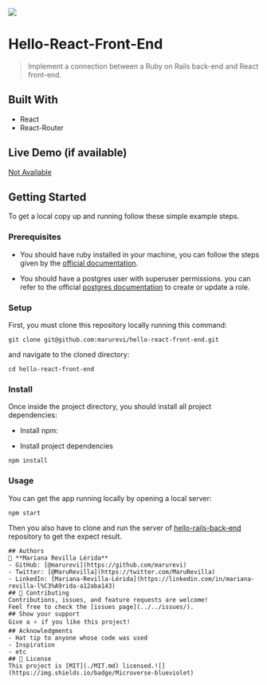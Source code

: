 ![](https://img.shields.io/badge/Microverse-blueviolet)

# Hello-React-Front-End

> Implement a connection between a Ruby on Rails back-end and React front-end.

## Built With

- React
- React-Router
## Live Demo (if available)

[Not Available](https://livedemo.com)


## Getting Started

To get a local copy up and running follow these simple example steps.

### Prerequisites

- You should have ruby installed in your machine, you can follow the steps given by the [official documentation](https://www.ruby-lang.org/en/documentation/installation/).

- You should have a postgres user with superuser permissions. you can refer to the official [postgres documentation](https://www.postgresql.org/docs/current/role-attributes.html#:~:text=To%20create%20a%20new%20database,that%20is%20already%20a%20superuser.&text=A%20role%20must%20be%20explicitly,use%20CREATE%20ROLE%20name%20CREATEDB%20.) to create or update a role.

### Setup

First, you must clone this repository locally running this command:

```
git clone git@github.com:marurevi/hello-react-front-end.git
```

and navigate to the cloned directory:

```
cd hello-react-front-end
```

### Install

Once inside the project directory, you should install all project dependencies:

- Install npm:

- Install project dependencies

```
npm install
```

### Usage

You can get the app running locally by opening a local server:

```
npm start
```
Then you also have to clone and run the server of [hello-rails-back-end](https://github.com/marurevi/hello-rails-back-end) repository to get the expect result.
```
## Authors
👤 **Mariana Revilla Lérida**
- GitHub: [@marurevi](https://github.com/marurevi)
- Twitter: [@MaruRevilla](https://twitter.com/MaruRevilla)
- LinkedIn: [Mariana-Revilla-Lérida](https://linkedin.com/in/mariana-revilla-l%C3%A9rida-a12aba143)
## 🤝 Contributing
Contributions, issues, and feature requests are welcome!
Feel free to check the [issues page](../../issues/).
## Show your support
Give a ⭐️ if you like this project!
## Acknowledgments
- Hat tip to anyone whose code was used
- Inspiration
- etc
## 📝 License
This project is [MIT](./MIT.md) licensed.![](https://img.shields.io/badge/Microverse-blueviolet)